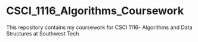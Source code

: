 # CSCI_1116_Algorithms_Coursework
This repository contains my coursework for CSCI 1116- Algorithms and Data Structures at Southwest Tech
